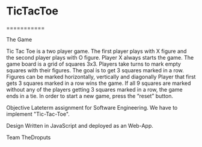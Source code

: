 # TicTacToe
===========

The Game

Tic Tac Toe is a two player game.
The first player plays with X figure  and the second player plays with O figure.
Player X always starts the game.
The game board is a grid of squares 3x3.
Players take turns to mark empty squares with their figures.
The goal is to get 3 squares marked in a row.
Figures can be marked horizontally, vertically and diagonally
Player that first gets 3 squares marked in a row wins the game.
If all 9 squares are marked without any of the players getting 3 squares marked in a row, the game ends in a tie.
In order to start a new game, press the “reset” button. 

Objective
Lateterm assignment for Software Engineering. We have to implement "Tic-Tac-Toe".

Design
Written in JavaScript and deployed as an Web-App.

Team
TheDroputs

